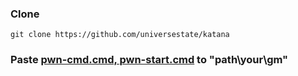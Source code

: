 ### Clone
```
git clone https://github.com/universestate/katana
```
### Paste [pwn-cmd.cmd, pwn-start.cmd](https://github.com/universestate/katana/tree/main/src) to "path\your\gm"

